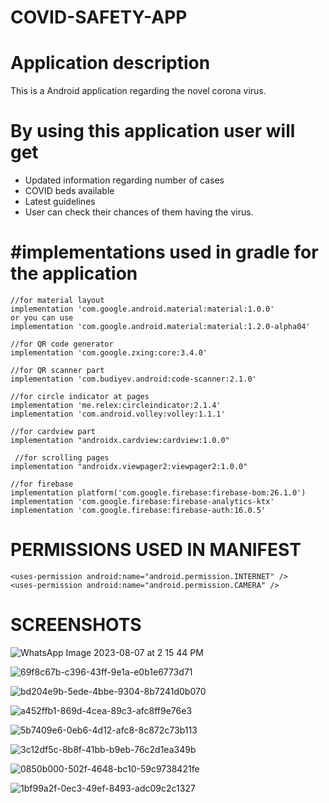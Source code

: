 # COVID-SAFETY-APP

# Application description

This is a Android application regarding the novel corona virus.

# By using this application user will get 

* Updated information regarding number of cases
* COVID beds available
* Latest guidelines
* User can check their chances of them having the virus.

# #implementations used in gradle for the application

    //for material layout
    implementation 'com.google.android.material:material:1.0.0'
    or you can use
    implementation 'com.google.android.material:material:1.2.0-alpha04'
    
    //for QR code generator
    implementation 'com.google.zxing:core:3.4.0'
    
    //for QR scanner part
    implementation 'com.budiyev.android:code-scanner:2.1.0'
    
    //for circle indicator at pages
    implementation 'me.relex:circleindicator:2.1.4'
    implementation 'com.android.volley:volley:1.1.1'
    
    //for cardview part
    implementation "androidx.cardview:cardview:1.0.0"
    
     //for scrolling pages
    implementation "androidx.viewpager2:viewpager2:1.0.0"
    
    //for firebase
    implementation platform('com.google.firebase:firebase-bom:26.1.0')
    implementation 'com.google.firebase:firebase-analytics-ktx'
    implementation 'com.google.firebase:firebase-auth:16.0.5'
    
    
   # PERMISSIONS USED IN MANIFEST
    
    <uses-permission android:name="android.permission.INTERNET" />
    <uses-permission android:name="android.permission.CAMERA" />

# SCREENSHOTS
![WhatsApp Image 2023-08-07 at 2 15 44 PM](https://github.com/gauravdeveloper-code/COVID-SAFETY-APP/assets/72468025/3fc79a42-5917-435a-9925-a2d73d59d329)

![69f8c67b-c396-43ff-9e1a-e0b1e6773d71](https://github.com/gauravdeveloper-code/COVID-SAFETY-APP/assets/72468025/59b60026-344d-46f6-a9c0-2032c56b81d1)

![bd204e9b-5ede-4bbe-9304-8b7241d0b070](https://github.com/gauravdeveloper-code/COVID-SAFETY-APP/assets/72468025/9a12dcca-1fb7-487a-9abb-9b515741263f)

![a452ffb1-869d-4cea-89c3-afc8ff9e76e3](https://github.com/gauravdeveloper-code/COVID-SAFETY-APP/assets/72468025/53144e93-b607-4f87-9f09-9452c1324fa2)

![5b7409e6-0eb6-4d12-afc8-8c872c73b113](https://github.com/gauravdeveloper-code/COVID-SAFETY-APP/assets/72468025/b2fac9b8-75d8-47f2-ae82-6557b711dcfe)

![3c12df5c-8b8f-41bb-b9eb-76c2d1ea349b](https://github.com/gauravdeveloper-code/COVID-SAFETY-APP/assets/72468025/7de2f5cc-39cf-43ad-a9ab-89663af56d98)

![0850b000-502f-4648-bc10-59c9738421fe](https://github.com/gauravdeveloper-code/COVID-SAFETY-APP/assets/72468025/ee7fb983-2a1f-41a9-a2e1-0128701d0097)

![1bf99a2f-0ec3-49ef-8493-adc09c2c1327](https://github.com/gauravdeveloper-code/COVID-SAFETY-APP/assets/72468025/c82045cd-8600-4c72-b1d3-b21c51605b53)




    
    
